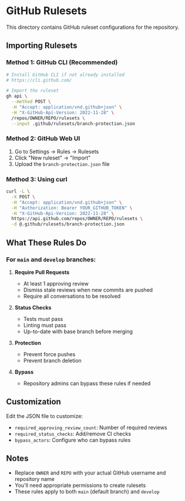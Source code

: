 # GitHub Rulesets

This directory contains GitHub ruleset configurations for the repository.

## Importing Rulesets

### Method 1: GitHub CLI (Recommended)
```bash
# Install GitHub CLI if not already installed
# https://cli.github.com/

# Import the ruleset
gh api \
  --method POST \
  -H "Accept: application/vnd.github+json" \
  -H "X-GitHub-Api-Version: 2022-11-28" \
  /repos/OWNER/REPO/rulesets \
  --input .github/rulesets/branch-protection.json
```

### Method 2: GitHub Web UI
1. Go to Settings → Rules → Rulesets
2. Click "New ruleset" → "Import"
3. Upload the `branch-protection.json` file

### Method 3: Using curl
```bash
curl -L \
  -X POST \
  -H "Accept: application/vnd.github+json" \
  -H "Authorization: Bearer YOUR_GITHUB_TOKEN" \
  -H "X-GitHub-Api-Version: 2022-11-28" \
  https://api.github.com/repos/OWNER/REPO/rulesets \
  -d @.github/rulesets/branch-protection.json
```

## What These Rules Do

### For `main` and `develop` branches:
1. **Require Pull Requests**
   - At least 1 approving review
   - Dismiss stale reviews when new commits are pushed
   - Require all conversations to be resolved

2. **Status Checks**
   - Tests must pass
   - Linting must pass
   - Up-to-date with base branch before merging

3. **Protection**
   - Prevent force pushes
   - Prevent branch deletion

4. **Bypass**
   - Repository admins can bypass these rules if needed

## Customization

Edit the JSON file to customize:
- `required_approving_review_count`: Number of required reviews
- `required_status_checks`: Add/remove CI checks
- `bypass_actors`: Configure who can bypass rules

## Notes

- Replace `OWNER` and `REPO` with your actual GitHub username and repository name
- You'll need appropriate permissions to create rulesets
- These rules apply to both `main` (default branch) and `develop`